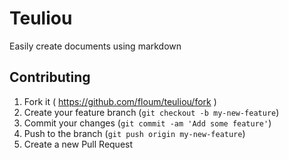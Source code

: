# Teuliou

Easily create documents using markdown

## Contributing

1. Fork it ( https://github.com/floum/teuliou/fork )
2. Create your feature branch (`git checkout -b my-new-feature`)
3. Commit your changes (`git commit -am 'Add some feature'`)
4. Push to the branch (`git push origin my-new-feature`)
5. Create a new Pull Request
